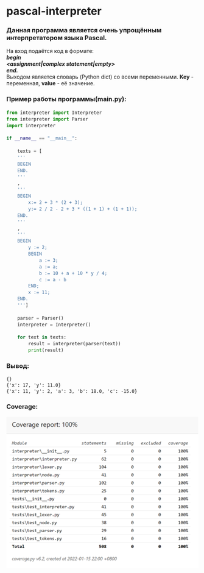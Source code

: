 # pascal-interpreter
### Данная программа является очень упрощённым интерпретатором языка Pascal.

На вход подаётся код в формате:<br>
***begin<br>
<assignment|complex statement|empty><br>
end.***<br>
Выходом является словарь (Python dict) со всеми переменными. **Key** - переменная, **value** - её значение.

### Пример работы программы(main.py):
```python
from interpreter import Interpreter
from interpreter import Parser
import interpreter

if __name__ == "__main__":

    texts = [
    '''
    BEGIN 
    END.
    '''
    ,
    '''
    BEGIN
        x:= 2 + 3 * (2 + 3);
        y:= 2 / 2 - 2 + 3 * ((1 + 1) + (1 + 1));
    END.
    '''
    ,
    '''
    BEGIN
        y := 2;
        BEGIN
            a := 3;
            a := a;
            b := 10 + a + 10 * y / 4;
            c := a - b
        END;
        x := 11;
    END.
    ''']

    parser = Parser()
    interpreter = Interpreter()

    for text in texts:
        result = interpreter(parser(text))
        print(result)
```
### Вывод:
```
{}
{'x': 17, 'y': 11.0}
{'x': 11, 'y': 2, 'a': 3, 'b': 18.0, 'c': -15.0}
```

### Coverage:
<img src="imgs/coverage.png" width="600" />
